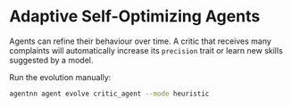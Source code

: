 # Adaptive Self-Optimizing Agents

Agents can refine their behaviour over time. A critic that receives many complaints will automatically increase its `precision` trait or learn new skills suggested by a model.

Run the evolution manually:

```bash
agentnn agent evolve critic_agent --mode heuristic
```
